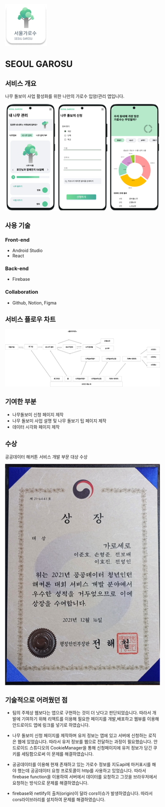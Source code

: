 ![Component223](docs/logo.png)

# SEOUL GAROSU

## 서비스 개요

나무 돌보미 사업 활성화를 위한 나만의 가로수 입양/관리 앱입니다.

![screenshot](docs/seoul_garosu_screenshot.png)

## 사용 기술

### Front-end

- Android Studio
- React

### Back-end

- Firebase

### Collaboration

- Github, Notion, Figma

## 서비스 플로우 차트

![flowchart](docs/seoul_garosu_flowchart.png)

## 기여한 부분

- 나무돌보미 신청 페이지 제작
- 나무 돌보미 사업 설명 및 나무 돌보기 팁 페이지 제작
- 데이터 시각화 페이지 제작

## 수상

공공데이터 해커톤 서비스 개발 부문 대상 수상

![prize](docs/seoul_garosu_prize.jpg)

## 기술적으로 어려웠던 점

- 팀의 주제상 웹보다는 앱으로 구현하는 것이 더 낫다고 판단되었습니다. 따라서 개발에 기여하기 위해 리액트를 이용해 필요한 페이지를 개발,배포하고 웹뷰를 이용해 안드로이드 앱에 링크를 넣기로 하였습니다.

- 나무 돌보미 신청 페이지를 제작하며 유저 정보는 앱에 있고 서버에 신청하는 로직은 웹에 있었습니다. 따라서 유저 정보를 웹으로 전달하는 과정이 필요했습니다. 안드로이드 스튜디오의 CookieManager을 통해 신청페이지에 유저 정보가 담긴 쿠키를 세팅함으로써 이 문제를 해결하였습니다.

- 공공데이터를 이용해 현재 존재하고 있는 가로수 정보를 지도api에 마커표시를 해야 했는데 공공데이터 요청 프로토콜이 http를 사용하고 있었습니다. 따라서 firebase function을 이용하여 서버에서 데이터를 요청하고 그것을 브라우저에서 요청하는 방식으로 문제를 해결하였습니다.

- firebase와 netlify의 출처(origin)이 달라 cors이슈가 발생하였습니다. 따라서 cors라이브러리를 설치하여 문제를 해결하였습니다.
